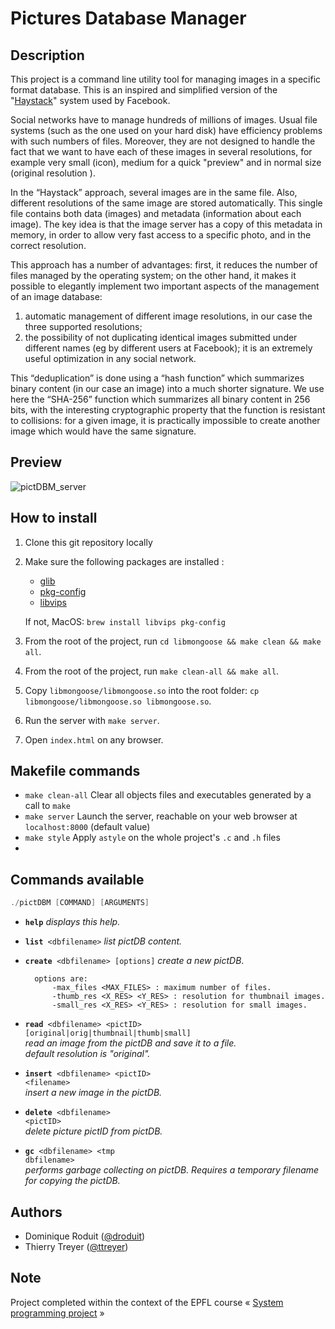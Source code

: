 # Pictures Database Manager

## Description
This project is a command line utility tool for managing images in a specific format database. This is an inspired and simplified version of the "<a href="https://www.usenix.org/event/osdi10/tech/full_papers/Beaver.pdf">Haystack</a>" system used by Facebook.

Social networks have to manage hundreds of millions of images. Usual file systems (such as the one used on your hard disk) have efficiency problems with such numbers of files. Moreover, they are not designed to handle the fact that we want to have each of these images in several resolutions, for example very small (icon), medium for a quick "preview" and in normal size (original resolution ).

In the “Haystack” approach, several images are in the same file. Also, different resolutions of the same image are stored automatically. This single file contains both data (images) and metadata
(information about each image). The key idea is that the image server has a copy of this metadata in memory, in order to allow very fast access to a specific photo, and in the correct resolution.

This approach has a number of advantages: first, it reduces the number of files managed by the operating system; on the other hand, it makes it possible to elegantly implement two important aspects of the management of an image database:
<ol><li>automatic management of different image resolutions, in our case the three supported resolutions;</li>
<li>the possibility of not duplicating identical images submitted under different names (eg by different users at Facebook); it is an extremely useful optimization in any social network.</li></ol>

This “deduplication” is done using a “hash function” which summarizes binary content (in our case an image) into a much shorter signature. We use here the “SHA-256” function which summarizes all binary content in 256 bits, with the interesting cryptographic property that the function is resistant to collisions: for a given image, it is practically impossible to create another image which would have the same signature.

## Preview
![pictDBM_server](https://user-images.githubusercontent.com/9269271/210625164-04890801-e3f2-4515-b4fe-b74d411e29ca.png)

## How to install

1. Clone this git repository locally
2. Make sure the following packages are installed :
    - [glib](https://docs.gtk.org/glib/)
    - [pkg-config](https://en.wikipedia.org/wiki/Pkg-config)
    - [libvips](https://github.com/libvips/libvips/tree/master)
    
    If not, MacOS: `brew install libvips pkg-config`

3. From the root of the project, run `cd libmongoose && make clean && make all`.
4. From the root of the project, run `make clean-all && make all`.
5. Copy `libmongoose/libmongoose.so` into the root folder: `cp libmongoose/libmongoose.so libmongoose.so`.
6. Run the server with `make server`.
7. Open `index.html` on any browser. 

## Makefile commands

* `make clean-all` Clear all objects files and executables generated by a call to `make`
* `make server` Launch the server, reachable on your web browser at `localhost:8000` (default value)
* `make style` Apply `astyle` on the whole project's `.c` and `.h` files
* 
## Commands available
```java
./pictDBM [COMMAND] [ARGUMENTS]
```
* <code>**help**</code>
<i>displays this help.</i>

* <code>**list** &lt;dbfilename&gt;</code>
<i>list pictDB content.</i>

* <code>**create** &lt;dbfilename&gt; [options]</code>
	<i>create a new pictDB</i>.<br>
	
		options are: 
			-max_files <MAX_FILES> : maximum number of files.
			-thumb_res <X_RES> <Y_RES> : resolution for thumbnail images.
			-small_res <X_RES> <Y_RES> : resolution for small images.


* <code>**read** &lt;dbfilename&gt; &lt;pictID&gt; [original|orig|thumbnail|thumb|small]</code><br>
	<i>read an image from the pictDB and save it to a file.<br>
	default resolution is "original".</i>

* <code>**insert** &lt;dbfilename&gt; &lt;pictID&gt; &lt;filename&gt;</code><br>
	<i>insert a new image in the pictDB.</i>

* <code>**delete** &lt;dbfilename&gt; &lt;pictID&gt;</code><br>
<i>delete picture pictID from pictDB.</i>

* <code>**gc** &lt;dbfilename&gt; &lt;tmp dbfilename&gt;</code><br>
<i>performs garbage collecting on pictDB. Requires a temporary filename for copying the pictDB.</i>

## Authors

- Dominique Roduit ([@droduit](https://github.com/droduit))
- Thierry Treyer ([@ttreyer](https://github.com/ttreyer))

## Note

Project completed within the context of the EPFL course « [System programming project](https://edu.epfl.ch/coursebook/en/system-programming-project-CS-212) »